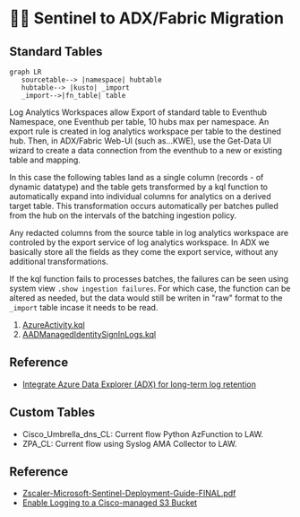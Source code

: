 # 🐻‍❄️ Sentinel to ADX/Fabric Migration


## Standard Tables
```mermaid
graph LR
   sourcetable--> |namespace| hubtable
   hubtable--> |kusto| _import
   _import-->|fn_table| table
```


Log Analytics Workspaces allow Export of standard table to Eventhub Namespace, one Eventhub per table, 10 hubs max per namespace. An export rule is created in log analytics workspace per table to the destined hub. Then, in ADX/Fabric Web-UI (such as...KWE), use the Get-Data UI wizard to create a data connection from the eventhub to a new or existing table and mapping. 

In this case the following tables land as a single column (records - of dynamic datatype) and the table gets transformed by a kql function to automatically expand into individual columns for analytics on a derived target table. This transformation occurs automatically per batches pulled from the hub on the intervals of the batching ingestion policy. 

Any redacted columns from the source table in log analytics workspace are controled by the export service of log analytics workspace. In ADX we basically store all the fields as they come the export service, without any additional transformations. 

If the kql function fails to processes batches, the failures can be seen using system view `.show ingestion failures`. For which case, the function can be altered as needed, but the data would still be writen in "raw" format to the `_import` table incase it needs to be read.

1. [AzureActivity.kql](AzureActivity.kql)
2. [AADManagedIdentitySignInLogs.kql](AADManagedIdentitySignInLogs.kql)


## Reference
- [Integrate Azure Data Explorer (ADX) for long-term log retention](https://github.com/Azure/Azure-Sentinel/tree/master/Tools/AzureDataExplorer)


## Custom Tables

- Cisco_Umbrella_dns_CL: Current flow Python AzFunction to LAW.
- ZPA_CL: Current flow using Syslog AMA Collector to LAW.

## Reference
- [Zscaler-Microsoft-Sentinel-Deployment-Guide-FINAL.pdf](https://help.zscaler.com/downloads/zscaler-technology-partners/operations/zscaler-and-microsoft-sentinel-deployment-guide/Zscaler-Microsoft-Sentinel-Deployment-Guide-FINAL.pdf)
- [Enable Logging to a Cisco-managed S3 Bucket](https://docs.umbrella.com/deployment-umbrella/docs/cisco-managed-s3-bucket)

